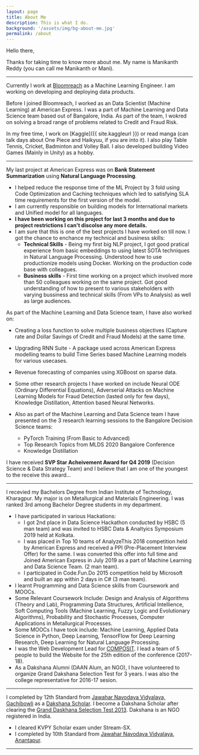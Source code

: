 ```yaml
---
layout: page
title: About Me
description: This is what I do.
background: '/assets/img/bg-about-me.jpg'
permalink: /about
---
```


Hello there,

Thanks for taking time to know more about me. My name is Manikanth Reddy (you can call me Manikanth or Mani). 

---

Currently I work at <a href="https://www.bloomreach.com/" target="_blank">Bloomreach</a> as a Machine Learning Engineer. I am working on developing and deploying data products. 

Before I joined Bloomreach, I worked as an Data Scientist (Machine Learning) at American Express. I was a part of Machine Learning and Data Science team based out of Bangalore, India. As part of the team, I wokred on solving a broad range of problems related to Credit and Fraud Risk. 

In my free time, I work on [Kaggle]({{ site.kaggleurl }}) or read manga (can talk days about One Piece and Haikyuu, if you are into it). I also play Table Tennis, Cricket, Badminton and Volley Ball. I also developed building Video Games (Mainly in Unity) as a hobby.

---

My last project at American Express was on **Bank Statement Summarization** using **Natural Language Processing**. 
- I helped reduce the response time of the ML Project by 3 fold using Code Optimization and Caching techniques which led to satisfying SLA time requirements for the first version of the model.
- I am currently responsible on building models for International markets and Unified model for all languages.
- **I have been working on this project for last 3 months and due to project restrictions I can't discolse any more details.**
- I am sure that this is one of the best projects I have worked on till now. I got the chance to enchance my technical and business skills:
  - **Technical Skills** - Being my first big NLP project, I got good pratical experience from basic embeddings to using latest SOTA techniques in Natural Language Processing. Understood how to use productionize models using Docker. Working on the production code base with colleagues.
  - **Business skills** - First time working on a project which involved more than 50 colleagues working on the same project. Got good understanding of how to present to various stakeholders with varying bussiness and technical skills (From VPs to Analysis) as well as large audiences. 

As part of the Machine Learning and Data Science team, I have also worked on:
- Creating a loss function to solve multiple business objectives (Capture rate and Dollar Savings of Credit and Fraud Models) at the same time.
- Upgrading RNN Suite - A package used across American Express modelling teams to build Time Series based Machine Learning models for various usecases.  
- Revenue forecasting of companies using XGBoost on sparse data. 
- Some other research projects I have worked on include Neural ODE (Ordinary Differential Equations), Adverserial Attacks on Machine Learning Models for Fraud Detection (lasted only for few days), Knowledge Distillation, Attention based Neural Networks.

- Also as part of the Machine Learning and Data Science team I have presented on the 3 research learning sessions to the Bangalore Decision Science teams:
  - PyTorch Training (From Basic to Advanced)
  - Top Research Topics from MLDS 2020 Bangalore Conference
  - Knowledge Distillation

I have received **SVP Star Acheivement Award for Q4 2019** (Decision Science & Data Strategy Team) and I believe that I am one of the youngest to the receive this award...

---

I recevied my Bachelors Degree from Indian Institute of Technology, Kharagpur. My major is on Metallurgical and Materials Engineering. I was ranked 3rd among Bachelor Degree students in my department.
- I have participated in various Hackations:
  - I got 2nd place in Data Science Hackathon conducted by HSBC (5 man team) and was invited to HSBC Data & Analtyics Symposium 2019 held at Kolkata.
  - I was placed in Top 10 teams of AnalyzeThis 2018 competition held by American Express and received a PPI (Pre-Placement Interview Offer) for the same. I was converted this offer into full time and Joined American Express in July 2019 as a part of Machine Learning and Data Science Team. (2 man team).
  - I participated in Code.Fun.Do 2015 competition held by Microsoft and built an app within 2 days in C# (3 man team).
- I learnt Programming and Data Science skills from Coursework and MOOCs.
- Some Relevant Coursework Include: Design and Analysis of Algorithms (Theory and Lab), Programming Data Structures, Artificial Intellience, Soft Computing Tools (Machine Learning, Fuzzy Logic and Evolutionary Algorithms), Probability and Stochastic Processes, Computer Applications in Metallurgical Processes.
- Some MOOCs I have took include: Machine Learning, Applied Data Science in Python, Deep Learning, TensorFlow for Deep Learning Research, Deep Learning for Natural Language Processing.
- I was the Web Development Lead for [COMPOSIT](http://www1.iitkgp.ac.in/downloads/composit.htm). I lead a team of 5 people to build the Website for the 25th edition of the conference (2017-18).
- As a Dakshana Alumni (DAAN Alum, an NGO), I have volunteered to organize Grand Dakshana Selection Test for 3 years. I was also the college representative for 2016-17 sesion.

---

I completed by 12th Standard from [Jawahar Navodaya Vidyalaya, Gachibowli](https://www.navodaya.gov.in/nvs/nvs-school/RANGAREDDY/hi/contact-us/JNV/) as a [Dakshana Scholar](https://dakshana.org/). I become a Dakshana Scholar after clearing the [Grand Daskhana Selection Test 2013](https://dakshana.org/become-a-scholar/). Dakshana is an NGO registered in India.
- I cleared KVPY Scholar exam under Stream-SX.
- I completed by 10th Standard from [Jawahar Navodaya Vidyalaya, Anantapur](https://navodaya.gov.in/nvs/nvs-school/Ananthapuram/en/contact-us/JNV/).

---